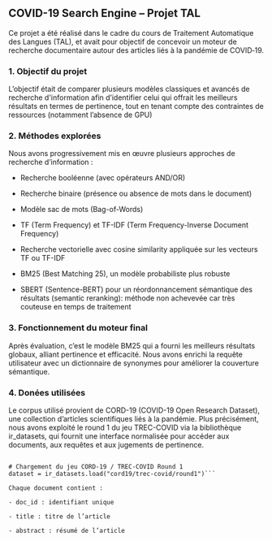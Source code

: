## COVID-19 Search Engine – Projet TAL

Ce projet a été réalisé dans le cadre du cours de Traitement Automatique des Langues (TAL), 
et avait pour objectif de concevoir un moteur de recherche documentaire autour des articles liés à la pandémie de COVID‑19.

### 1. Objectif du projet 
L’objectif était de comparer plusieurs modèles classiques et avancés de recherche d'information afin d’identifier celui qui offrait les meilleurs résultats en termes de pertinence, tout en tenant compte des contraintes de ressources (notamment l’absence de GPU)

### 2. Méthodes explorées 
Nous avons progressivement mis en œuvre plusieurs approches de recherche d’information :

- Recherche booléenne (avec opérateurs AND/OR)

- Recherche binaire (présence ou absence de mots dans le document)

- Modèle sac de mots (Bag-of-Words)

- TF (Term Frequency) et TF-IDF (Term Frequency-Inverse Document Frequency)

- Recherche vectorielle avec cosine similarity appliquée sur les vecteurs TF ou TF-IDF

- BM25 (Best Matching 25), un modèle probabiliste plus robuste

- SBERT (Sentence-BERT) pour un réordonnancement sémantique des résultats (semantic reranking): méthode non achevevée car très couteuse en temps de traitement 

### 3. Fonctionnement du moteur final 
Après évaluation, c’est le modèle BM25 qui a fourni les meilleurs résultats globaux, alliant pertinence et efficacité.
Nous avons enrichi la requête utilisateur avec un dictionnaire de synonymes pour améliorer la couverture sémantique.

### 4. Donées utilisées 
Le corpus utilisé provient de CORD-19 (COVID-19 Open Research Dataset), une collection d’articles scientifiques liés à la pandémie. Plus précisément, nous avons exploité le round 1 du jeu TREC-COVID via la bibliothèque ir_datasets, qui fournit une interface normalisée pour accéder aux documents, aux requêtes et aux jugements de pertinence.

```import ir_datasets

# Chargement du jeu CORD-19 / TREC-COVID Round 1
dataset = ir_datasets.load("cord19/trec-covid/round1")```

Chaque document contient :

- doc_id : identifiant unique

- title : titre de l’article

- abstract : résumé de l’article